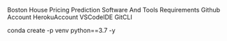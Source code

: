 
Boston House Pricing Prediction
Software And Tools Requirements
Github Account
HerokuAccount
VSCodeIDE
GitCLI

conda create -p venv python==3.7 -y